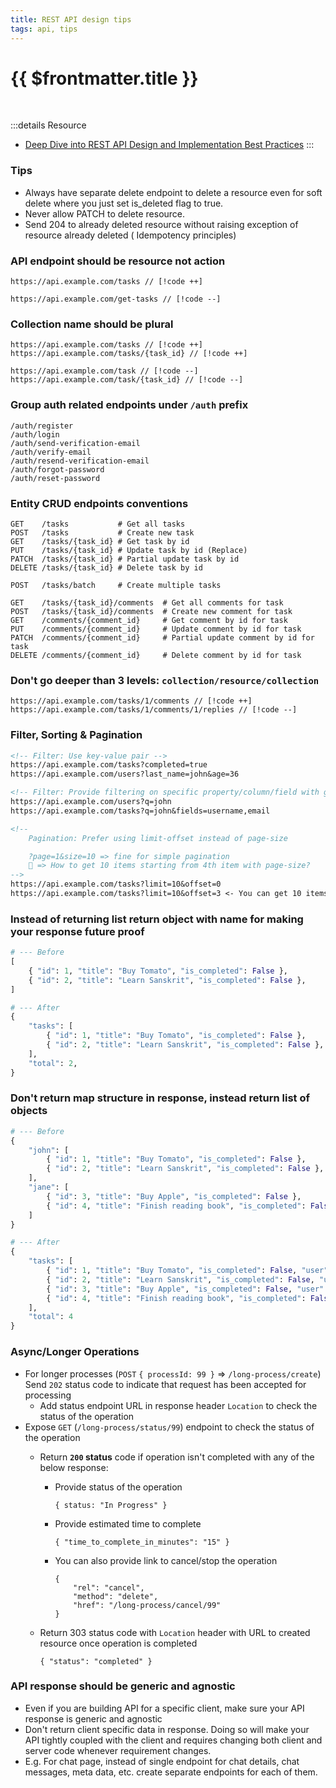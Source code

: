 ```yaml
---
title: REST API design tips
tags: api, tips
---
```


# {{ $frontmatter.title }}

<br />

:::details Resource

- [Deep Dive into REST API Design and Implementation Best Practices](https://www.youtube.com/watch?v=7nm1pYuKAhY)
:::

### Tips

- Always have separate delete endpoint to delete a resource even for soft delete where you just set is_deleted flag to true.
- Never allow PATCH to delete resource.
- Send 204 to already deleted resource without raising exception of resource already deleted ( Idempotency principles)

### API endpoint should be resource not action

```
https://api.example.com/tasks // [!code ++]

https://api.example.com/get-tasks // [!code --]
```

### Collection name should be plural

```
https://api.example.com/tasks // [!code ++]
https://api.example.com/tasks/{task_id} // [!code ++]

https://api.example.com/task // [!code --]
https://api.example.com/task/{task_id} // [!code --]
```

### Group auth related endpoints under `/auth` prefix

```
/auth/register
/auth/login
/auth/send-verification-email
/auth/verify-email
/auth/resend-verification-email
/auth/forgot-password
/auth/reset-password
```

### Entity CRUD endpoints conventions

```shell
GET    /tasks           # Get all tasks
POST   /tasks           # Create new task
GET    /tasks/{task_id} # Get task by id
PUT    /tasks/{task_id} # Update task by id (Replace)
PATCH  /tasks/{task_id} # Partial update task by id
DELETE /tasks/{task_id} # Delete task by id

POST   /tasks/batch     # Create multiple tasks

GET    /tasks/{task_id}/comments  # Get all comments for task
POST   /tasks/{task_id}/comments  # Create new comment for task
GET    /comments/{comment_id}     # Get comment by id for task
PUT    /comments/{comment_id}     # Update comment by id for task
PATCH  /comments/{comment_id}     # Partial update comment by id for task
DELETE /comments/{comment_id}     # Delete comment by id for task
```

### Don't go deeper than 3 levels: `collection/resource/collection`

```
https://api.example.com/tasks/1/comments // [!code ++]
https://api.example.com/tasks/1/comments/1/replies // [!code --]
```

### Filter, Sorting & Pagination

```md
<!-- Filter: Use key-value pair -->
https://api.example.com/tasks?completed=true
https://api.example.com/users?last_name=john&age=36

<!-- Filter: Provide filtering on specific property/column/field with global search -->
https://api.example.com/users?q=john
https://api.example.com/tasks?q=john&fields=username,email

<!--
    Pagination: Prefer using limit-offset instead of page-size

    ?page=1&size=10 => fine for simple pagination
    🤔 => How to get 10 items starting from 4th item with page-size?
-->
https://api.example.com/tasks?limit=10&offset=0
https://api.example.com/tasks?limit=10&offset=3 <- You can get 10 items starting from 4th item with limit-offset
```

### Instead of returning list return object with name for making your response future proof

```py
# --- Before
[
    { "id": 1, "title": "Buy Tomato", "is_completed": False },
    { "id": 2, "title": "Learn Sanskrit", "is_completed": False },
]

# --- After
{
    "tasks": [
        { "id": 1, "title": "Buy Tomato", "is_completed": False },
        { "id": 2, "title": "Learn Sanskrit", "is_completed": False },
    ],
    "total": 2,
}
```

### Don't return map structure in response, instead return list of objects

```py
# --- Before
{
    "john": [
        { "id": 1, "title": "Buy Tomato", "is_completed": False },
        { "id": 2, "title": "Learn Sanskrit", "is_completed": False },
    ],
    "jane": [
        { "id": 3, "title": "Buy Apple", "is_completed": False },
        { "id": 4, "title": "Finish reading book", "is_completed": False },
    ]
}

# --- After
{
    "tasks": [
        { "id": 1, "title": "Buy Tomato", "is_completed": False, "user": "john" },
        { "id": 2, "title": "Learn Sanskrit", "is_completed": False, "user": "john" },
        { "id": 3, "title": "Buy Apple", "is_completed": False, "user": "jane" },
        { "id": 4, "title": "Finish reading book", "is_completed": False, "user": "jane" },
    ],
    "total": 4
}

```

### Async/Longer Operations

- For longer processes (`POST` `{ processId: 99 }` => `/long-process/create`) Send `202` status code to indicate that request has been accepted for processing
  - Add status endpoint URL in response header `Location` to check the status of the operation
- Expose `GET` (`/long-process/status/99`) endpoint to check the status of the operation
  - Return **`200` status** code if operation isn't completed with any of the below response:
    - Provide status of the operation

        ```
        { status: "In Progress" }
        ```

    - Provide estimated time to complete

        ```
        { "time_to_complete_in_minutes": "15" }
        ```

    - You can also provide link to cancel/stop the operation

        ```
        {
            "rel": "cancel",
            "method": "delete",
            "href": "/long-process/cancel/99"
        }
        ````

  - Return 303 status code with `Location` header with URL to created resource once operation is completed

    ```
    { "status": "completed" }
    ```

### API response should be generic and agnostic

- Even if you are building API for a specific client, make sure your API response is generic and agnostic
- Don't return client specific data in response. Doing so will make your API tightly coupled with the client and requires changing both client and server code whenever requirement changes.
- E.g. For chat page, instead of single endpoint for chat details, chat messages, meta data, etc. create separate endpoints for each of them.
